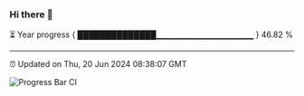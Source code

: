 ### Hi there 👋

⏳ Year progress { ██████████████▁▁▁▁▁▁▁▁▁▁▁▁▁▁▁▁ } 46.82 %

---

⏰ Updated on Thu, 20 Jun 2024 08:38:07 GMT

![Progress Bar CI](https://github.com/IshwaranRudhara/GIT-ACTION/workflows/Progress%20Bar%20CI/badge.svg)
